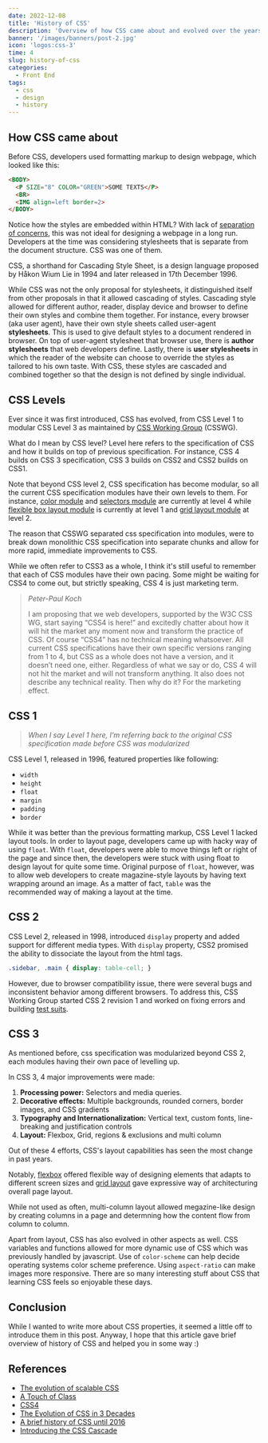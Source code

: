 ```yaml
---
date: 2022-12-08
title: 'History of CSS'
description: 'Overview of how CSS came about and evolved over the years'
banner: '/images/banners/post-2.jpg'
icon: 'logos:css-3'
time: 4
slug: history-of-css
categories: 
  - Front End
tags:
  - css
  - design
  - history
---
```


## How CSS came about
Before CSS, developers used formatting markup to design webpage, which looked like this:

```html
<BODY>
  <P SIZE="8" COLOR="GREEN">SOME TEXTS</P>
  <BR>
  <IMG align=left border=2>
</BODY>
```

Notice how the styles are embedded within HTML? With lack of [separation of concerns](https://dev.to/tamerlang/separation-of-concerns-the-simple-way-4jp2), this was not ideal for designing a webpage in a long run. Developers at the time was considering stylesheets that is separate from the document structure. CSS was one of them.

CSS, a shorthand for Cascading Style Sheet, is a design language proposed by Håkon Wium Lie in 1994 and later released in 17th December 1996.

While CSS was not the only proposal for stylesheets, it distinguished itself from other proposals in that it allowed cascading of styles. Cascading style allowed for different author, reader, display device and browser to define their own styles and combine them together. For instance, every browser (aka user agent), have their own style sheets called user-agent **stylesheets**. This is used to give default styles to a document rendered in browser. On top of user-agent stylesheet that browser use, there is **author stylesheets** that web developers define. Lastly, there is **user stylesheets** in which the reader of the website can choose to override the styles as tailored to his own taste. With CSS, these styles are cascaded and combined together so that the design is not defined by single individual.

## CSS Levels
Ever since it was first introduced, CSS has evolved, from CSS Level 1 to modular CSS Level 3 as maintained by [CSS Working Group](https://www.w3.org/Style/CSS/members) (CSSWG). 

What do I mean by CSS level? Level here refers to the specification of CSS and how it builds on top of previous specification. For instance, CSS 4 builds on CSS 3 specification, CSS 3 builds on CSS2 and CSS2 builds on CSS1. 

Note that beyond CSS level 2, CSS specification has become modular, so all the current CSS specification modules have their own levels to them. For instance, [color module](https://www.w3.org/TR/2022/CRD-css-color-4-20221101/) and [selectors module](https://www.w3.org/TR/2022/WD-selectors-4-20221111/) are currently at level 4 while [flexible box layout module](https://www.w3.org/TR/2018/CR-css-flexbox-1-20181119/) is currently at level 1 and [grid layout module](https://www.w3.org/TR/2020/CRD-css-grid-2-20201218/) at level 2.

The reason that CSSWG separated css specification into modules, were to break down monolithic CSS specification into separate chunks and allow for more rapid, immediate improvements to CSS. 

While we often refer to CSS3 as a whole, I think it's still useful to remember that each of CSS modules have their own pacing. Some might be waiting for CSS4 to come out, but strictly speaking, CSS 4 is just marketing term. 

> *Peter-Paul Koch*
> 
> I am proposing that we web developers, supported by the W3C CSS WG, start saying “CSS4 is here!” and excitedly chatter about how it will hit the market any moment now and transform the practice of CSS.
> Of course “CSS4” has no technical meaning whatsoever. All current CSS specifications have their own specific versions ranging from 1 to 4, but CSS as a whole does not have a version, and it doesn’t need one, either.
> Regardless of what we say or do, CSS 4 will not hit the market and will not transform anything. It also does not describe any technical reality.
> Then why do it? For the marketing effect.

## CSS 1
> *When I say Level 1 here, I'm referring back to the original CSS specification made before CSS was modularized*

CSS Level 1, released in 1996, featured properties like following:
- `width`
- `height`
- `float`
- `margin`
- `padding`
- `border`

While it was better than the previous formatting markup, CSS Level 1 lacked layout tools. In order to layout page, developers came up with hacky way of using `float`. With `float`, developers were able to move things left or right of the page and since then, the developers were stuck with using float to design layout for quite some time. Original purpose of `float`, however, was to allow web developers to create magazine-style layouts by having text wrapping around an image. As a matter of fact, `table` was the recommended way of making a layout at the time.

## CSS 2
CSS Level 2, released in 1998, introduced `display` property and added support for different media types. With `display` property, CSS2 promised the ability to dissociate the layout from the html tags. 

```css
.sidebar, .main { display: table-cell; }
```

However, due to browser compatibility issue, there were several bugs and inconsistent behavior among different browsers. To address this, CSS Working Group started CSS 2 revision 1 and worked on fixing errors and building [test suits](https://test.csswg.org/harness/). 

## CSS 3
As mentioned before, css specification was modularized beyond CSS 2, each modules having their own pace of levelling up.

In CSS 3, 4 major improvements were made:

1. **Processing power:** Selectors and media queries.
2. **Decorative effects:** Multiple backgrounds, rounded corners, border images, and CSS gradients
3. **Typography and Internationalization:** Vertical text, custom fonts, line-breaking and justification controls
4. **Layout:** Flexbox, Grid, regions & exclusions and multi column

Out of these 4 efforts, CSS's layout capabilities has seen the most change in past years. 

Notably, [flexbox](https://css-tricks.com/snippets/css/a-guide-to-flexbox/) offered flexible way of designing elements that adapts to different screen sizes and [grid layout](https://css-tricks.com/snippets/css/complete-guide-grid/) gave expressive way of architecturing overall page layout.

While not used as often, multi-column layout allowed megazine-like design by creating columns in a page and determning how the content flow from column to column.

Apart from layout, CSS has also evolved in other aspects as well. CSS variables and functions allowed for more dynamic use of CSS which was previously handled by javascript. Use of `color-scheme` can help decide operating systems color scheme preference. Using `aspect-ratio` can make images more responsive. There are so many interesting stuff about CSS that learning CSS feels so enjoyable these days.

## Conclusion
While I wanted to write more about CSS properties, it seemed a little off to introduce them in this post. Anyway, I hope that this article gave brief overview of history of CSS and helped you in some way :)

## References
- [The evolution of scalable CSS](https://frontendmastery.com/posts/the-evolution-of-scalable-css/)
- [A Touch of Class](https://fantasai.inkedblade.net/weblog/2012/css-layout-evolution/)
- [CSS4](https://css-tricks.com/css4/)
- [The Evolution of CSS in 3 Decades](https://byby.dev/css-evolution)
- [A brief history of CSS until 2016](https://www.w3.org/Style/CSS20/history.html)
- [Introducing the CSS Cascade](https://developer.mozilla.org/en-US/docs/Web/CSS/Cascade)